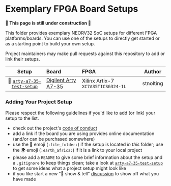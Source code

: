 # Exemplary FPGA Board Setups

**:construction: This page is still under construction :construction:**

This folder provides exemplary NEORV32 SoC setups for different FPGA platforms/boards. You can use one of the setups to directly get started
or as a starting point to build your own setup.

Project maintainers may make pull requests against this repository to add or link their setups.


| Setup | Board | FPGA  | Author |
|:-----:|:------|:------|:------:|
| :file_folder: [`arty-a7-35-test-setup`](https://github.com/stnolting/neorv32/boards/arty-a7-35-test-setup) | [Digilent Arty A7-35](https://reference.digilentinc.com/reference/programmable-logic/arty-a7/start) | Xilinx Artix-7 `XC7A35TICSG324-1L` | stnolting |


### Adding Your Project Setup

Please respect the following guidelines if you'd like to add (or link) your setup to the list.

* check out the project's [code of conduct](https://github.com/stnolting/neorv32/tree/master/CODE_OF_CONDUCT.md)
* add a link if the board you are using provides online documentation (and/or can be purchased somewhere)
* use the :file_folder: emoji (`:file_folder:`) if the setup is located *in this* folder; use the :earth_africa: emoji (`:earth_africa:`) if it is a link to your local project
* please add a `README` to give some brief information about the setup and a `.gitignore` to keep things clean; take a look at [`arty-a7-35-test-setup`](https://github.com/stnolting/neorv32/boards/arty-a7-35-test-setup) to get some ideas what a project setup might look like
* if you like start a new ":raised_hands: show & tell" [discussion](https://github.com/stnolting/neorv32/discussions) to show off what you have made
